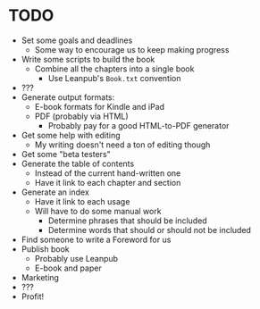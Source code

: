 TODO
====

* Set some goals and deadlines
    * Some way to encourage us to keep making progress
* Write some scripts to build the book
    * Combine all the chapters into a single book
        * Use Leanpub's `Book.txt` convention
* ???
* Generate output formats:
    * E-book formats for Kindle and iPad
    * PDF (probably via HTML)
        * Probably pay for a good HTML-to-PDF generator
* Get some help with editing
    * My writing doesn't need a ton of editing though
* Get some "beta testers"
* Generate the table of contents
    * Instead of the current hand-written one
    * Have it link to each chapter and section
* Generate an index
    * Have it link to each usage
    * Will have to do some manual work
        * Determine phrases that should be included
        * Determine words that should or should not be included
* Find someone to write a Foreword for us
* Publish book
    * Probably use Leanpub
    * E-book and paper
* Marketing
* ???
* Profit!
